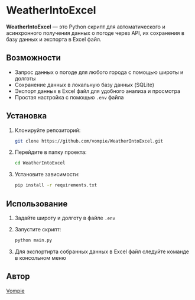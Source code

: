 # WeatherIntoExcel

**WeatherIntoExcel** — это Python скрипт для автоматического и асинхронного получения данных о погоде через API, их сохранения в базу данных и экспорта в Excel файл.

## Возможности
- Запрос данных о погоде для любого города с помощью широты и долготы
- Сохранение данных в локальную базу данных (SQLite)
- Экспорт данных в Excel файл для удобного анализа и просмотра
- Простая настройка с помощью `.env` файла

## Установка

1. Клонируйте репозиторий:
    ```bash
    git clone https://github.com/vompie/WeatherIntoExcel.git
    ```

2. Перейдите в папку проекта:
    ```bash
    cd WeatherIntoExcel
    ```

3. Установите зависимости:
    ```bash
    pip install -r requirements.txt
    ```

## Использование

1. Задайте широту и долготу в файле `.env`

2. Запустите скрипт:
    ```bash
    python main.py
    ```

3. Для экспортирта собранных данных в Excel файл следуйте команде в консольном меню

## Автор

[Vompie](https://github.com/vompie)
